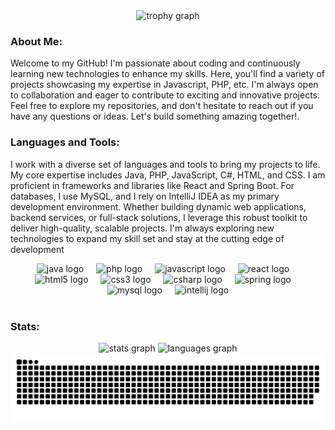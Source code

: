 <div align="center">
  <img src="https://github-profile-trophy.vercel.app?username=eamalindu&theme=onedark&column=4&row=1&margin-w=8&margin-h=8&no-bg=false&no-frame=true&order=4" height="100" alt="trophy graph"  />
</div>

<h3 align="left">About Me:</h3>

<p align="left">Welcome to my GitHub! I'm passionate about coding and continuously learning new technologies to enhance my skills. Here, you'll find a variety of projects showcasing my expertise in Javascript, PHP, etc. I'm always open to collaboration and eager to contribute to exciting and innovative projects. Feel free to explore my repositories, and don't hesitate to reach out if you have any questions or ideas. Let's build something amazing together!.</p>

<h3 align="left">Languages and Tools:</h3>

<p align="left">I work with a diverse set of languages and tools to bring my projects to life. My core expertise includes Java, PHP, JavaScript, C#, HTML, and CSS. I am proficient in frameworks and libraries like React and Spring Boot. For databases, I use MySQL, and I rely on IntelliJ IDEA as my primary development environment. Whether building dynamic web applications, backend services, or full-stack solutions, I leverage this robust toolkit to deliver high-quality, scalable projects. I'm always exploring new technologies to expand my skill set and stay at the cutting edge of development</p>
<div align="center">
  <img src="https://cdn.jsdelivr.net/gh/devicons/devicon/icons/java/java-original.svg" height="30" alt="java logo"  />
  <img width="12" />
  <img src="https://cdn.jsdelivr.net/gh/devicons/devicon/icons/php/php-original.svg" height="30" alt="php logo"  />
  <img width="12" />
  <img src="https://cdn.jsdelivr.net/gh/devicons/devicon/icons/javascript/javascript-original.svg" height="30" alt="javascript logo"  />
  <img width="12" />
  <img src="https://cdn.jsdelivr.net/gh/devicons/devicon/icons/react/react-original.svg" height="30" alt="react logo"  />
  <img width="12" />
  <img src="https://cdn.jsdelivr.net/gh/devicons/devicon/icons/html5/html5-original.svg" height="30" alt="html5 logo"  />
  <img width="12" />
  <img src="https://cdn.jsdelivr.net/gh/devicons/devicon/icons/css3/css3-original.svg" height="30" alt="css3 logo"  />
  <img width="12" />
  <img src="https://cdn.jsdelivr.net/gh/devicons/devicon/icons/csharp/csharp-original.svg" height="30" alt="csharp logo"  />
  <img width="12" />
  <img src="https://cdn.jsdelivr.net/gh/devicons/devicon/icons/spring/spring-original.svg" height="30" alt="spring logo"  />
  <img width="12" />
  <img src="https://cdn.jsdelivr.net/gh/devicons/devicon/icons/mysql/mysql-original.svg" height="30" alt="mysql logo"  />
  <img width="12" />
  <img src="https://cdn.jsdelivr.net/gh/devicons/devicon/icons/intellij/intellij-original.svg" height="30" alt="intellij logo"  />
</div>
<br>
<h3 align="left">Stats:</h3>
<div align="center">
  <img src="https://github-readme-stats.vercel.app/api?username=eamalindu&hide_title=false&hide_rank=false&show_icons=true&include_all_commits=true&count_private=true&disable_animations=false&theme=dark&locale=en&hide_border=true" height="150" alt="stats graph"  />
  <img src="https://github-readme-stats.vercel.app/api/top-langs?username=eamalindu&locale=en&hide_title=false&layout=compact&card_width=320&langs_count=5&theme=dark&hide_border=true" height="150" alt="languages graph"  />
</div>

<img src="https://raw.githubusercontent.com/eamalindu/eamalindu/output/snake.svg" alt="Snake animation" />
